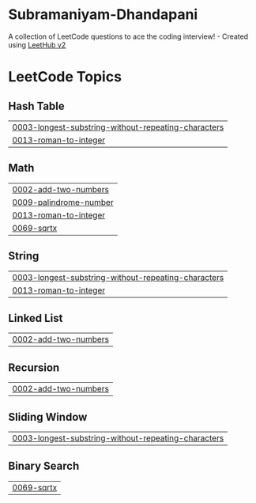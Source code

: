 # Subramaniyam-Dhandapani
A collection of LeetCode questions to ace the coding interview! - Created using [LeetHub v2](https://github.com/arunbhardwaj/LeetHub-2.0)

<!---LeetCode Topics Start-->
# LeetCode Topics
## Hash Table
|  |
| ------- |
| [0003-longest-substring-without-repeating-characters](https://github.com/Dhayal18/Subramaniyam-Dhandapani/tree/master/0003-longest-substring-without-repeating-characters) |
| [0013-roman-to-integer](https://github.com/Dhayal18/Subramaniyam-Dhandapani/tree/master/0013-roman-to-integer) |
## Math
|  |
| ------- |
| [0002-add-two-numbers](https://github.com/Dhayal18/Subramaniyam-Dhandapani/tree/master/0002-add-two-numbers) |
| [0009-palindrome-number](https://github.com/Dhayal18/Subramaniyam-Dhandapani/tree/master/0009-palindrome-number) |
| [0013-roman-to-integer](https://github.com/Dhayal18/Subramaniyam-Dhandapani/tree/master/0013-roman-to-integer) |
| [0069-sqrtx](https://github.com/Dhayal18/Subramaniyam-Dhandapani/tree/master/0069-sqrtx) |
## String
|  |
| ------- |
| [0003-longest-substring-without-repeating-characters](https://github.com/Dhayal18/Subramaniyam-Dhandapani/tree/master/0003-longest-substring-without-repeating-characters) |
| [0013-roman-to-integer](https://github.com/Dhayal18/Subramaniyam-Dhandapani/tree/master/0013-roman-to-integer) |
## Linked List
|  |
| ------- |
| [0002-add-two-numbers](https://github.com/Dhayal18/Subramaniyam-Dhandapani/tree/master/0002-add-two-numbers) |
## Recursion
|  |
| ------- |
| [0002-add-two-numbers](https://github.com/Dhayal18/Subramaniyam-Dhandapani/tree/master/0002-add-two-numbers) |
## Sliding Window
|  |
| ------- |
| [0003-longest-substring-without-repeating-characters](https://github.com/Dhayal18/Subramaniyam-Dhandapani/tree/master/0003-longest-substring-without-repeating-characters) |
## Binary Search
|  |
| ------- |
| [0069-sqrtx](https://github.com/Dhayal18/Subramaniyam-Dhandapani/tree/master/0069-sqrtx) |
<!---LeetCode Topics End-->